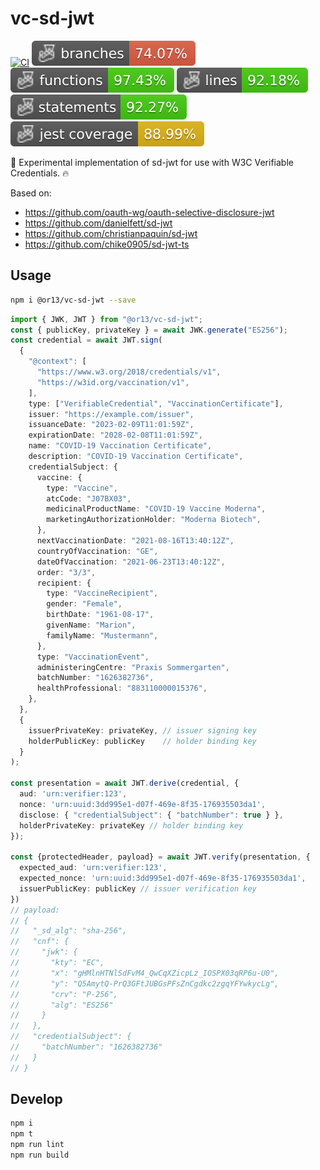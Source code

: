 # vc-sd-jwt

[![CI](https://github.com/or13/vc-sd-jwt/actions/workflows/ci.yml/badge.svg)](https://github.com/or13/vc-sd-jwt/actions/workflows/ci.yml)
![Branches](./badges/coverage-branches.svg)
![Functions](./badges/coverage-functions.svg)
![Lines](./badges/coverage-lines.svg)
![Statements](./badges/coverage-statements.svg)
![Jest coverage](./badges/coverage-jest%20coverage.svg)

<!-- [![NPM](https://nodei.co/npm/@or13/vc-sd-jwt.png?mini=true)](https://npmjs.org/package/@or13/vc-sd-jwt) -->

🚧 Experimental implementation of sd-jwt for use with W3C Verifiable Credentials. 🔥

Based on:

- https://github.com/oauth-wg/oauth-selective-disclosure-jwt
- https://github.com/danielfett/sd-jwt
- https://github.com/christianpaquin/sd-jwt
- https://github.com/chike0905/sd-jwt-ts

## Usage

```sh
npm i @or13/vc-sd-jwt --save
```

```ts
import { JWK, JWT } from "@or13/vc-sd-jwt";
const { publicKey, privateKey } = await JWK.generate("ES256");
const credential = await JWT.sign(
  {
    "@context": [
      "https://www.w3.org/2018/credentials/v1",
      "https://w3id.org/vaccination/v1",
    ],
    type: ["VerifiableCredential", "VaccinationCertificate"],
    issuer: "https://example.com/issuer",
    issuanceDate: "2023-02-09T11:01:59Z",
    expirationDate: "2028-02-08T11:01:59Z",
    name: "COVID-19 Vaccination Certificate",
    description: "COVID-19 Vaccination Certificate",
    credentialSubject: {
      vaccine: {
        type: "Vaccine",
        atcCode: "J07BX03",
        medicinalProductName: "COVID-19 Vaccine Moderna",
        marketingAuthorizationHolder: "Moderna Biotech",
      },
      nextVaccinationDate: "2021-08-16T13:40:12Z",
      countryOfVaccination: "GE",
      dateOfVaccination: "2021-06-23T13:40:12Z",
      order: "3/3",
      recipient: {
        type: "VaccineRecipient",
        gender: "Female",
        birthDate: "1961-08-17",
        givenName: "Marion",
        familyName: "Mustermann",
      },
      type: "VaccinationEvent",
      administeringCentre: "Praxis Sommergarten",
      batchNumber: "1626382736",
      healthProfessional: "883110000015376",
    },
  },
  { 
    issuerPrivateKey: privateKey, // issuer signing key
    holderPublicKey: publicKey    // holder binding key
  }
);

const presentation = await JWT.derive(credential, { 
  aud: 'urn:verifier:123',
  nonce: 'urn:uuid:3dd995e1-d07f-469e-8f35-176935503da1',
  disclose: { "credentialSubject": { "batchNumber": true } },
  holderPrivateKey: privateKey // holder binding key
});

const {protectedHeader, payload} = await JWT.verify(presentation, {
  expected_aud: 'urn:verifier:123',
  expected_nonce: 'urn:uuid:3dd995e1-d07f-469e-8f35-176935503da1',
  issuerPublicKey: publicKey // issuer verification key
})
// payload:
// {
//   "_sd_alg": "sha-256",
//   "cnf": {
//     "jwk": {
//       "kty": "EC",
//       "x": "gHMlnHTNlSdFvM4_QwCqXZicpLz_IOSPX03qRP6u-U0",
//       "y": "Q5AmytQ-PrQ3GFtJUBGsPFsZnCgdkc2zgqYFYwkycLg",
//       "crv": "P-256",
//       "alg": "ES256"
//     }
//   },
//   "credentialSubject": {
//     "batchNumber": "1626382736"
//   }
// }
```

## Develop

```bash
npm i
npm t
npm run lint
npm run build
```
